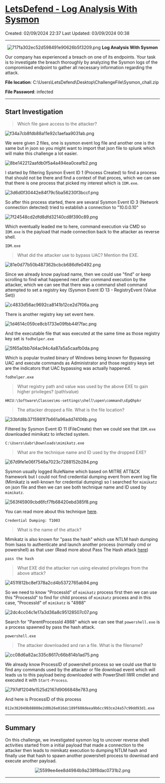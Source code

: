 # [LetsDefend - Log Analysis With Sysmon](https://app.letsdefend.io/challenge/log-analysis-with-sysmon)
Created: 02/09/2024 22:37
Last Updated: 03/09/2024 00:38
* * *
<div align=center>

![717fa302ec52d598491e90626b5f3209.png](/_resources/717fa302ec52d598491e90626b5f3209.png)
**Log Analysis With Sysmon**
</div>
Our company has experienced a breach on one of its endpoints. Your task is to investigate the breach thoroughly by analyzing the Sysmon logs of the compromised endpoint to gather all necessary information regarding the attack.

**File location**: C:\Users\LetsDefend\Desktop\ChallengeFile\Sysmon_chall.zip

**File Password**: infected
* * *
## Start Investigation
>Which file gave access to the attacker?

![f34a7cb8fdb88a11e92c1aefaa9031ab.png](/_resources/f34a7cb8fdb88a11e92c1aefaa9031ab.png)

We were given 2 files, one is sysmon event log file and another one is the same but in json so you might want to import that json file to splunk which will make this challenge a lot easier.

![8be142212aafdb0f5a4a494ea0ceafb2.png](/_resources/8be142212aafdb0f5a4a494ea0ceafb2.png)

I started by filtering Sysmon Event ID 1 (Process Created) to find a process that should not be there and find a context of that proces, which we can see that there is one process that picked my interest which is `IDM.exe`.

![3d6d0f30442e84f79c5ba56230f3bccf.png](/_resources/3d6d0f30442e84f79c5ba56230f3bccf.png)

So after this process started, there are sevaral Sysmon Event ID 3 (Network connection detected) tried to establish a connection to "10.0.0.10"

![7f24548cd2dfd8dfd32140cd8f390c89.png](/_resources/7f24548cd2dfd8dfd32140cd8f390c89.png)

Which eventually leaded me to here, command execution via CMD so `IDM.exe` is the payload that made connection back to the attacker as reverse shell.

```
IDM.exe
```

>What did the attacker use to bypass UAC? Mention the EXE.

![81e0d77b50b487362bcbcb686dfe0492.png](/_resources/81e0d77b50b487362bcbcb686dfe0492.png)

Since we already know payload name, then we could use "find" or keep scrolling to find what happened next after command execution by the attacker, which we can see that there was a command shell command attempted to set a registry key (Sysmon Event ID 13 - RegistryEvent (Value Set))

![c4833d56ac9692ca8141b12ce2d7f06a.png](/_resources/c4833d56ac9692ca8141b12ce2d7f06a.png)

There is another registry key set event here.

![1d4614c059ce8cb1733e09fbb44f7fac.png](/_resources/1d4614c059ce8cb1733e09fbb44f7fac.png)

And the executable file that was executed at the same time as those registry key set is `fodhelper.exe`

![5f65a0bb7d4ac94c4a87a5a5caafb0da.png](/_resources/5f65a0bb7d4ac94c4a87a5a5caafb0da.png)

Which is popular trusted binary of Windows being known for Bypassing UAC and execute commands as Administrator and those registry keys set are the indicators that UAC bypassing was actually happened.

```
fodhelper.exe
```

>What registry path and value was used by the above EXE to gain higher privileges? (path\value)
```
HKCU:\Software\Classes\ms-settings\shell\open\command\sEpQhpkr
```

>The attacker dropped a file. What is the file location?

![33bfd8b3715981f7b661a96add74106b.png](/_resources/33bfd8b3715981f7b661a96add74106b.png)

Filtered by Sysmon Event ID 11 (FileCreate) then we could see that `IDM.exe` downloaded mimikatz to infected system.

```
C:\Users\Gabr\Downloads\mimikatz.exe
```

>What are the technique name and ID used by the dropped EXE?

![67d9fe1e06f7546a7023c7288152b284.png](/_resources/67d9fe1e06f7546a7023c7288152b284.png)

Sysmon usually logged RuleName which based on MITRE ATT&CK framework but I could not find credential dumping event from event log file (Mimikatz is well-known for credential dumping) so I searched for `mimikatz` on json file and then we can see both technique name and ID used by `mimikatz`.  

![563f45909cbd6fcf7fb68420ebd385f8.png](/_resources/563f45909cbd6fcf7fb68420ebd385f8.png)

You can read more about this technique [here](https://attack.mitre.org/techniques/T1003/).

```
Credential Dumping: T1003
```

>What is the name of the attack?

Mimikatz is also known for "pass the hash" which use NTLM hash dumping from lsass to authenticate and launch another process (normally cmd or powershell) as that user (Read more about Pass The Hash attack [here](https://www.netwrix.com/pass_the_hash_attack_explained.html?source=post_page-----edb6fb3022b7--------------------------------))

```
pass the hash
```

>What EXE did the attacker run using elevated privileges from the above attack?

![451f812bc8ef378a2cd4b5372765ab94.png](/_resources/451f812bc8ef378a2cd4b5372765ab94.png)

So we need to know "ProcessId" of `mimikatz` process first then we can use this "ProcessId" to find for child process of `mimikatz` process and in this case, "ProcessId" of `mimikatz` is "4988"

![2dc4cc04c1e17a3d36a8c95128507c07.png](/_resources/2dc4cc04c1e17a3d36a8c95128507c07.png)

Search for "ParentProcessId 4988" which we can see that `powershell.exe` is a process spawned by pass the hash attack.

```
powershell.exe
```

>The attacker downloaded and ran a file. What is the filename?

![cc08d6a82ac335c8617c66b814b1ad75.png](/_resources/cc08d6a82ac335c8617c66b814b1ad75.png)

We already know ProcessID of powershell process so we could use that to find any commands used by the attacker or file download event which will leads us to this payload being downloaded with PowerShell IWR cmdlet and executed it with `Start-Process`.

![797df1204fe1525d2167d9066848e783.png](/_resources/797df1204fe1525d2167d9066848e783.png)

And here is ProcessID of this process

```
012e382049b88808e2d0b26e016dc189f608deea9b6cc993ce24a57c99dd93d1.exe
```
* * *
## Summary
On this challenge, we investigated sysmon log to uncover reverse shell activities started from a initial payload that made a connection to the attacker then leads to mimikatz execution to dumping NTLM hash and finally use that hash to spawn another powershell process to download and execute another payload.

<div align=center>

![5599ee4ee8d4984b9a238f8dac0731b2.png](/_resources/5599ee4ee8d4984b9a238f8dac0731b2.png)
</div>

* * *
